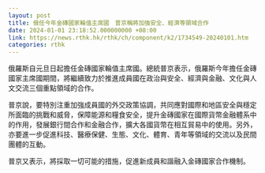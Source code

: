 ```yaml
---
layout: post
title: 俄任今年金磚國家輪值主席國　普京稱將加強安全、經濟等領域合作
date: 2024-01-01 23:18:52.000000000 +08:00
link: https://news.rthk.hk/rthk/ch/component/k2/1734549-20240101.htm
categories: rthk
---
```


俄羅斯自元旦日起擔任金磚國家輪值主席國。總統普京表示，俄羅斯今年擔任金磚國家主席國期間，將繼續致力於推進成員國在政治與安全、經濟與金融、文化與人文交流三個重點領域的合作。

普京說，要特別注重加強成員國的外交政策協調，共同應對國際和地區安全與穩定所面臨的挑戰和威脅，保障能源和糧食安全，提升金磚國家在國際貨幣金融體系中的作用，發展銀行間合作和金融合作，擴大各國貨幣在相互貿易中的使用。另外，亦要進一步促進科技、醫療保健、生態、文化、體育、青年等領域的交流以及民間團體的互動。

普京又表示，將採取一切可能的措施，促進新成員和諧融入金磚國家合作機制。

